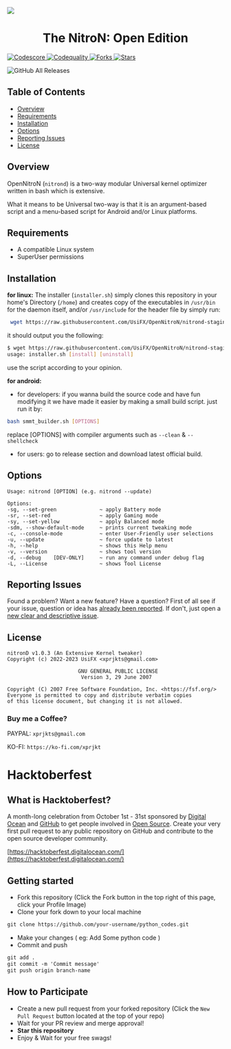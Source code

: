 <img src="https://hacktoberfest.com/_next/static/media/opengraph.da6e44c0.png">

# <div align=center> The NitroN: Open Edition </div>


<a href="https://app.codiga.io/hub/project/34591/OpenNitroN/dashboard">
  <img src="https://api.codiga.io/project/34591/score/svg" alt="Codescore">
</a>

<a href="https://app.codiga.io/hub/project/34591/OpenNitroN/dashboard">
  <img src="https://api.codiga.io/project/34591/status/svg" alt="Codequality">
</a>

<a href="https://github.com/UsiFX/OpenNitroN/fork">
  <img src="https://img.shields.io/github/forks/UsiFX/OpenNitroN.svg?logo=github" alt="Forks">
</a>

<a href="https://github.com/UsiFX/OpenNitroN/stargazers">
  <img src="https://img.shields.io/github/stars/UsiFX/OpenNitroN.svg?logo=github-sponsors" alt="Stars">
</a>

![GitHub All Releases](https://img.shields.io/github/downloads/UsiFX/openNitroN/total?label=Downloads%20on%20GitHub)

## Table of Contents

- [Overview](#overview)
- [Requirements](#requirements)
- [Installation](#installation)
- [Options](#options)
- [Reporting Issues](#reporting-issues)
- [License](#license)

## Overview
OpenNitroN (`nitrond`) is a two-way modular Universal kernel 
optimizer written in bash which is extensive.

What it means to be Universal two-way is that it is
an argument-based script and a menu-based script for Android and/or Linux platforms.

## Requirements
- A compatible Linux system
- SuperUser permissions

## Installation

**for linux:**
The installer (`installer.sh`) simply clones this repository
in your home's Directory (`/home`) and creates copy of the executables
in `/usr/bin` for the daemon itself, and/or `/usr/include` for the header file
by simply run:
``` bash
 wget https://raw.githubusercontent.com/UsiFX/OpenNitroN/nitrond-staging/installer.sh && bash installer.sh install
```
it should output you the following:
``` bash
$ wget https://raw.githubusercontent.com/UsiFX/OpenNitroN/nitrond-staging/installer.sh && bash installer.sh install
usage: installer.sh [install] [uninstall]
```
use the script according to your opinion.

**for android:**
  - for developers:
if you wanna build the source code and have fun modifying it we have made it easier
by making a small build script.
just run it by:
```bash
bash smmt_builder.sh [OPTIONS]
```

replace [OPTIONS] with compiler arguments such as `--clean` & `--shellcheck`

  - for users:
go to release section and download latest official build.

## Options
```
Usage: nitrond [OPTION] (e.g. nitrond --update)

Options:
-sg, --set-green              ~ apply Battery mode
-sr, --set-red                ~ apply Gaming mode
-sy, --set-yellow             ~ apply Balanced mode
-sdm, --show-default-mode     ~ prints current tweaking mode
-c, --console-mode            ~ enter User-Friendly user selections
-u, --update                  ~ force update to latest
-h, --help                    ~ shows this Help menu
-v, --version                 ~ shows tool version
-d, --debug    [DEV-ONLY]     ~ run any command under debug flag
-L, --License                 ~ shows Tool License
```

## Reporting Issues

Found a problem? Want a new feature? Have a question?
First of all see if your issue, question or idea has [already been reported](https://github.com/UsiFX/OpenNitroN/issues?q=is%3Aissue). 
If don't, just open a [new clear and descriptive issue](https://github.com/UsiFX/OpenNitroN/issues/new/choose).

## License

```
nitronD v1.0.3 (An Extensive Kernel tweaker)
Copyright (c) 2022-2023 UsiFX <xprjkts@gmail.com>

                       GNU GENERAL PUBLIC LICENSE
                        Version 3, 29 June 2007

Copyright (C) 2007 Free Software Foundation, Inc. <https://fsf.org/>
Everyone is permitted to copy and distribute verbatim copies
of this license document, but changing it is not allowed.
```

### Buy me a Coffee?

PAYPAL: `xprjkts@gmail.com`

KO-FI: `https://ko-fi.com/xprjkt`

# Hacktoberfest

## What is Hacktoberfest?

A month-long celebration from October 1st - 31st sponsored by [Digital Ocean](https://hacktoberfest.digitalocean.com/) and [GitHub](https://github.com/blog/2433-celebrate-open-source-this-october-with-hacktoberfest) to get people involved in [Open Source](https://github.com/open-source). Create your very first pull request to any public repository on GitHub and contribute to the open source developer community.

[https://hacktoberfest.digitalocean.com/](https://hacktoberfest.digitalocean.com/)

## Getting started

- Fork this repository (Click the Fork button in the top right of this page, click your Profile Image)
- Clone your fork down to your local machine

```markdown
git clone https://github.com/your-username/python_codes.git
```

- Make your changes ( eg: Add Some python code )
- Commit and push

```markdown
git add .
git commit -m 'Commit message'
git push origin branch-name
```

## How to Participate

- Create a new pull request from your forked repository (Click the `New Pull Request` button located at the top of your repo)
- Wait for your PR review and merge approval!
- **Star this repository** 
- Enjoy & Wait for your free swags!
